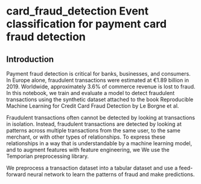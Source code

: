 # card_fraud_detection Event classification for payment card fraud detection

## Introduction
Payment fraud detection is critical for banks, businesses, and consumers. In Europe alone, fraudulent transactions were estimated at €1.89 billion in 2019. Worldwide, approximately 3.6% of commerce revenue is lost to fraud. In this notebook, we train and evaluate a model to detect fraudulent transactions using the synthetic dataset attached to the book Reproducible Machine Learning for Credit Card Fraud Detection by Le Borgne et al.

Fraudulent transactions often cannot be detected by looking at transactions in isolation. Instead, fraudulent transactions are detected by looking at patterns across multiple transactions from the same user, to the same merchant, or with other types of relationships. To express these relationships in a way that is understandable by a machine learning model, and to augment features with feature engineering, we We use the Temporian preprocessing library.

We preprocess a transaction dataset into a tabular dataset and use a feed-forward neural network to learn the patterns of fraud and make predictions.
